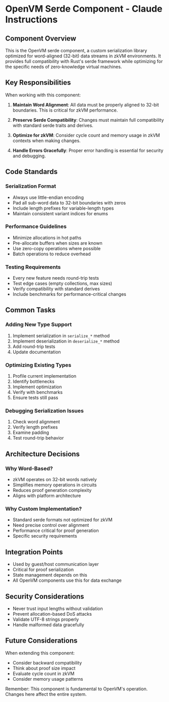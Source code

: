 # OpenVM Serde Component - Claude Instructions

## Component Overview
This is the OpenVM serde component, a custom serialization library optimized for word-aligned (32-bit) data streams in zkVM environments. It provides full compatibility with Rust's serde framework while optimizing for the specific needs of zero-knowledge virtual machines.

## Key Responsibilities
When working with this component:

1. **Maintain Word Alignment**: All data must be properly aligned to 32-bit boundaries. This is critical for zkVM performance.

2. **Preserve Serde Compatibility**: Changes must maintain full compatibility with standard serde traits and derives.

3. **Optimize for zkVM**: Consider cycle count and memory usage in zkVM contexts when making changes.

4. **Handle Errors Gracefully**: Proper error handling is essential for security and debugging.

## Code Standards

### Serialization Format
- Always use little-endian encoding
- Pad all sub-word data to 32-bit boundaries with zeros
- Include length prefixes for variable-length types
- Maintain consistent variant indices for enums

### Performance Guidelines
- Minimize allocations in hot paths
- Pre-allocate buffers when sizes are known
- Use zero-copy operations where possible
- Batch operations to reduce overhead

### Testing Requirements
- Every new feature needs round-trip tests
- Test edge cases (empty collections, max sizes)
- Verify compatibility with standard derives
- Include benchmarks for performance-critical changes

## Common Tasks

### Adding New Type Support
1. Implement serialization in `serialize_*` method
2. Implement deserialization in `deserialize_*` method
3. Add round-trip tests
4. Update documentation

### Optimizing Existing Types
1. Profile current implementation
2. Identify bottlenecks
3. Implement optimization
4. Verify with benchmarks
5. Ensure tests still pass

### Debugging Serialization Issues
1. Check word alignment
2. Verify length prefixes
3. Examine padding
4. Test round-trip behavior

## Architecture Decisions

### Why Word-Based?
- zkVM operates on 32-bit words natively
- Simplifies memory operations in circuits
- Reduces proof generation complexity
- Aligns with platform architecture

### Why Custom Implementation?
- Standard serde formats not optimized for zkVM
- Need precise control over alignment
- Performance critical for proof generation
- Specific security requirements

## Integration Points
- Used by guest/host communication layer
- Critical for proof serialization
- State management depends on this
- All OpenVM components use this for data exchange

## Security Considerations
- Never trust input lengths without validation
- Prevent allocation-based DoS attacks
- Validate UTF-8 strings properly
- Handle malformed data gracefully

## Future Considerations
When extending this component:
- Consider backward compatibility
- Think about proof size impact
- Evaluate cycle count in zkVM
- Consider memory usage patterns

Remember: This component is fundamental to OpenVM's operation. Changes here affect the entire system.
